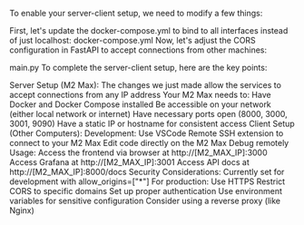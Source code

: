 To enable your server-client setup, we need to modify a few things:

First, let's update the docker-compose.yml to bind to all interfaces instead of just localhost:
docker-compose.yml
Now, let's adjust the CORS configuration in FastAPI to accept connections from other machines:

main.py
To complete the server-client setup, here are the key points:

Server Setup (M2 Max):
The changes we just made allow the services to accept connections from any IP address
Your M2 Max needs to:
Have Docker and Docker Compose installed
Be accessible on your network (either local network or internet)
Have necessary ports open (8000, 3000, 3001, 9090)
Have a static IP or hostname for consistent access
Client Setup (Other Computers):
Development:
Use VSCode Remote SSH extension to connect to your M2 Max
Edit code directly on the M2 Max
Debug remotely
Usage:
Access the frontend via browser at http://[M2_MAX_IP]:3000
Access Grafana at http://[M2_MAX_IP]:3001
Access API docs at http://[M2_MAX_IP]:8000/docs
Security Considerations:
Currently set for development with allow_origins=["*"]
For production:
Use HTTPS
Restrict CORS to specific domains
Set up proper authentication
Use environment variables for sensitive configuration
Consider using a reverse proxy (like Nginx)